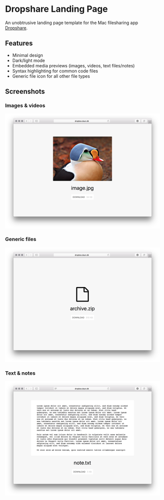 # Dropshare Landing Page

An unobtrusive landing page template for the Mac filesharing app [Dropshare](https://getdropsha.re).

## Features

* Minimal design
* Dark/light mode
* Embedded media previews (images, videos, text files/notes)
* Syntax highlighting for common code files
* Generic file icon for all other file types

## Screenshots

### Images & videos

![Screenshot: Landingpage for images and videos](https://github.com/daun/dropshare/raw/master/art/screenshot-image.png)

### Generic files

![Screenshot: Landingpage for generic filetypes](https://github.com/daun/dropshare/raw/master/art/screenshot-generic.png)

### Text & notes

![Screenshot: Landingpage for images and videos](https://github.com/daun/dropshare/raw/master/art/screenshot-text.png)
